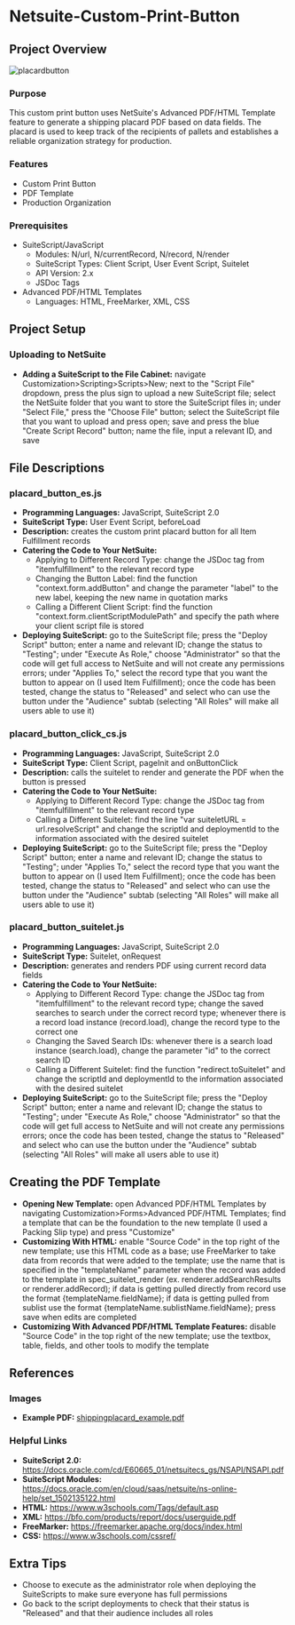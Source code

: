# Netsuite-Custom-Print-Button
## Project Overview
![placardbutton](https://user-images.githubusercontent.com/94419306/182225221-6a3560c6-19e3-4e24-8031-d0311da8de8a.png)

### Purpose
This custom print button uses NetSuite's Advanced PDF/HTML Template feature to generate a shipping placard PDF based on data fields. The placard is used to keep track of the recipients of pallets and establishes a reliable organization strategy for production.
### Features
- Custom Print Button
- PDF Template
- Production Organization
### Prerequisites
- SuiteScript/JavaScript
  - Modules: N/url, N/currentRecord, N/record, N/render
  - SuiteScript Types: Client Script, User Event Script, Suitelet
  - API Version: 2.x
  - JSDoc Tags
- Advanced PDF/HTML Templates
  - Languages: HTML, FreeMarker, XML, CSS
## Project Setup
### Uploading to NetSuite
- **Adding a SuiteScript to the File Cabinet:** navigate Customization>Scripting>Scripts>New; next to the "Script File" dropdown, press the plus sign to upload a new SuiteScript file; select the NetSuite folder that you want to store the SuiteScript files in; under "Select File," press the "Choose File" button; select the SuiteScript file that you want to upload and press open; save and press the blue "Create Script Record" button; name the file, input a relevant ID, and save
## File Descriptions
### placard_button_es.js
- **Programming Languages:** JavaScript, SuiteScript 2.0
- **SuiteScript Type:** User Event Script, beforeLoad
- **Description:** creates the custom print placard button for all Item Fulfillment records
- **Catering the Code to Your NetSuite:**
    - Applying to Different Record Type: change the JSDoc tag from "itemfulfillment" to the relevant record type
    - Changing the Button Label: find the function "context.form.addButton" and change the parameter "label" to the new label, keeping the new name in quotation marks
    - Calling a Different Client Script: find the function "context.form.clientScriptModulePath" and specify the path where your client script file is stored
- **Deploying SuiteScript:** go to the SuiteScript file; press the "Deploy Script" button; enter a name and relevant ID; change the status to "Testing"; under "Execute As Role," choose "Administrator" so that the code will get full access to NetSuite and will not create any permissions errors; under "Applies To," select the record type that you want the button to appear on (I used Item Fulfillment); once the code has been tested, change the status to "Released" and select who can use the button under the "Audience" subtab (selecting "All Roles" will make all users able to use it)
### placard_button_click_cs.js
- **Programming Languages:** JavaScript, SuiteScript 2.0
- **SuiteScript Type:** Client Script, pageInit and onButtonClick
- **Description:** calls the suitelet to render and generate the PDF when the button is pressed
- **Catering the Code to Your NetSuite:**
    - Applying to Different Record Type: change the JSDoc tag from "itemfulfillment" to the relevant record type
    - Calling a Different Suitelet: find the line "var suiteletURL = url.resolveScript" and change the scriptId and deploymentId to the information associated with the desired suitelet
- **Deploying SuiteScript:** go to the SuiteScript file; press the "Deploy Script" button; enter a name and relevant ID; change the status to "Testing"; under "Applies To," select the record type that you want the button to appear on (I used Item Fulfillment); once the code has been tested, change the status to "Released" and select who can use the button under the "Audience" subtab (selecting "All Roles" will make all users able to use it)
### placard_button_suitelet.js
- **Programming Languages:** JavaScript, SuiteScript 2.0
- **SuiteScript Type:** Suitelet, onRequest
- **Description:** generates and renders PDF using current record data fields
- **Catering the Code to Your NetSuite:**
    - Applying to Different Record Type: change the JSDoc tag from "itemfulfillment" to the relevant record type; change the saved searches to search under the correct record type; whenever there is a record load instance (record.load), change the record type to the correct one
    - Changing the Saved Search IDs: whenever there is a search load instance (search.load), change the parameter "id" to the correct search ID
    - Calling a Different Suitelet: find the function "redirect.toSuitelet" and change the scriptId and deploymentId to the information associated with the desired suitelet
- **Deploying SuiteScript:** go to the SuiteScript file; press the "Deploy Script" button; enter a name and relevant ID; change the status to "Testing"; under "Execute As Role," choose "Administrator" so that the code will get full access to NetSuite and will not create any permissions errors; once the code has been tested, change the status to "Released" and select who can use the button under the "Audience" subtab (selecting "All Roles" will make all users able to use it)
## Creating the PDF Template
- **Opening New Template:** open Advanced PDF/HTML Templates by navigating Customization>Forms>Advanced PDF/HTML Templates; find a template that can be the foundation to the new template (I used a Packing Slip type) and press "Customize"
- **Customizing With HTML:** enable "Source Code" in the top right of the new template; use this HTML code as a base; use FreeMarker to take data from records that were added to the template; use the name that is specified in the "templateName" parameter when the record was added to the template in spec_suitelet_render (ex. renderer.addSearchResults or renderer.addRecord); if data is getting pulled directly from record use the format {templateName.fieldName}; if data is getting pulled from sublist use the format {templateName.sublistName.fieldName}; press save when edits are completed
- **Customizing With Advanced PDF/HTML Template Features:** disable "Source Code" in the top right of the new template; use the textbox, table, fields, and other tools to modify the template
## References
### Images
- **Example PDF:** [shippingplacard_example.pdf](https://github.com/elizabethpursell/Netsuite-Custom-Print-Button/files/9203264/shippingplacard_example.pdf)
### Helpful Links
- **SuiteScript 2.0:** https://docs.oracle.com/cd/E60665_01/netsuitecs_gs/NSAPI/NSAPI.pdf
- **SuiteScript Modules:** https://docs.oracle.com/en/cloud/saas/netsuite/ns-online-help/set_1502135122.html
- **HTML:** https://www.w3schools.com/Tags/default.asp
- **XML:** https://bfo.com/products/report/docs/userguide.pdf
- **FreeMarker:** https://freemarker.apache.org/docs/index.html
- **CSS:** https://www.w3schools.com/cssref/
## Extra Tips
- Choose to execute as the administrator role when deploying the SuiteScripts to make sure everyone has full permissions
- Go back to the script deployments to check that their status is "Released" and that their audience includes all roles
